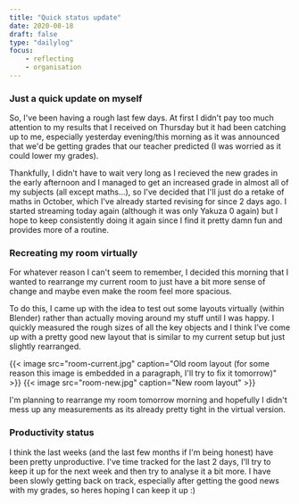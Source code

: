 ```yaml
---
title: "Quick status update"
date: 2020-08-18
draft: false
type: "dailylog"
focus:
    - reflecting
    - organisation
---
```


### Just a quick update on myself

So, I've been having a rough last few days. At first I didn't pay too much attention to my results that I received on Thursday but it had been catching up to me, especially yesterday evening/this morning as it was announced that we'd be getting grades that our teacher predicted (I was worried as it could lower my grades).

Thankfully, I didn't have to wait very long as I recieved the new grades in the early afternoon and I managed to get an increased grade in almost all of my subjects (all except maths...), so I've decided that I'll just do a retake of maths in October, which I've already started revising for since 2 days ago. I started streaming today again (although it was only Yakuza 0 again) but I hope to keep consistently doing it again since I find it pretty damn fun and provides more of a routine.

### Recreating my room virtually

For whatever reason I can't seem to remember, I decided this morning that I wanted to rearrange my current room to just have a bit more sense of change and maybe even make the room feel more spacious.

To do this, I came up with the idea to test out some layouts virtually (within Blender) rather than actually moving around my stuff until I was happy. I quickly measured the rough sizes of all the key objects and I think I’ve come up with a pretty good new layout that is similar to my current setup but just slightly rearranged.

{{< image src="room-current.jpg" caption="Old room layout (for some reason this image is embedded in a paragraph, I'll try to fix it tomorrow)" >}}
{{< image src="room-new.jpg" caption="New room layout" >}}

I'm planning to rearrange my room tomorrow morning and hopefully I didn't mess up any measurements as its already pretty tight in the virtual version.

### Productivity status

I think the last weeks (and the last few months if I'm being honest) have been pretty unproductive. I've time tracked for the last 2 days, I'll try to keep it up for the next week and then try to analyse it a bit more. I have been slowly getting back on track, especially after getting the good news with my grades, so heres hoping I can keep it up :)